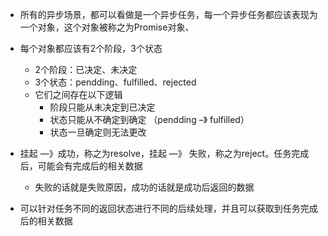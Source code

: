 - 所有的异步场景，都可以看做是一个异步任务，每一个异步任务都应该表现为一个对象，这个对象被称之为Promise对象、
- 每个对象都应该有2个阶段，3个状态
  - 2个阶段：已决定、未决定
  - 3个状态：pendding、fulfilled、rejected
  - 它们之间存在以下逻辑
    - 阶段只能从未决定到已决定
    - 状态只能从不确定到确定  （pendding –》 fulfilled）
    - 状态一旦确定则无法更改
- 挂起 —》成功，称之为resolve，挂起 —》 失败，称之为reject。任务完成后，可能会有完成后的相关数据
  - 失败的话就是失败原因，成功的话就是成功后返回的数据

- 可以针对任务不同的返回状态进行不同的后续处理，并且可以获取到任务完成后的相关数据
